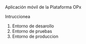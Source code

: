 Aplicación móvil de la Plataforma OPx

Intruccionea
1. Entorno de desarollo
2. Entorno de pruebas
3. Entorno de produccion

